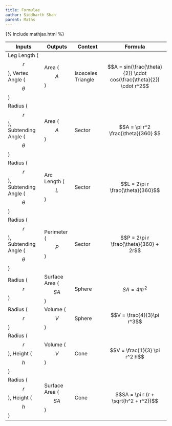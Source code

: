```yaml
---
title: Formulae
author: Siddharth Shah
parent: Maths
---
```


{% include mathjax.html %}

| Inputs                                        | Outputs               | Context            | Formula                                                             |
| --------------------------------------------- | --------------------- | ------------------ | ------------------------------------------------------------------- |
| Leg Length ($$r$$), Vertex Angle ($$\theta$$) | Area ($$A$$)          | Isosceles Triangle | $$A = sin(\frac{\theta}{2}) \cdot cos(\frac{\theta}{2}) \cdot r^2$$ |
| Radius ($$r$$), Subtending Angle ($$\theta$$) | Area ($$A$$)          | Sector             | $$A = \pi r^2 \frac{\theta}{360} $$                                 |
| Radius ($$r$$), Subtending Angle ($$\theta$$) | Arc Length ($$L$$)    | Sector             | $$L = 2\pi r \frac{\theta}{360}$$                                   |
| Radius ($$r$$), Subtending Angle ($$\theta$$) | Perimeter ($$P$$)     | Sector             | $$P = 2\pi r \frac{\theta}{360} + 2r$$                              |
| Radius ($$r$$)                                | Surface Area ($$SA$$) | Sphere             | $$SA = 4\pi r^2$$                                                   |
| Radius ($$r$$)                                | Volume ($$V$$)        | Sphere             | $$V = \frac{4}{3}\pi r^3$$                                          |
| Radius ($$r$$), Height ($$h$$)                | Volume ($$V$$)        | Cone               | $$V = \frac{1}{3} \pi r^2 h$$                                       |
| Radius ($$r$$), Height ($$h$$)                | Surface Area ($$SA$$) | Cone               | $$SA = \pi r (r + \sqrt{h^2 + r^2})$$                               |